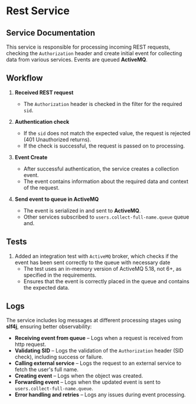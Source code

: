 # Rest Service

## Service Documentation

This service is responsible for processing incoming REST requests,
checking the `Authorization` header and create initial event for
collecting data from various services. Events are queued **ActiveMQ**.

## Workflow

1. **Received REST request**
    - The `Authorization` header is checked in the filter for the required `sid`.

2. **Authentication check**
    - If the `sid` does not match the expected value, the request is rejected (401 Unauthorized returns).
    - If the check is successful, the request is passed on to processing.

3. **Event Create**
    - After successful authentication, the service creates a collection event.
    - The event contains information about the required data and context of the request.

4. **Send event to queue in ActiveMQ**
    - The event is serialized in and sent to **ActiveMQ**.
    - Other services subscribed to `users.collect-full-name.queue` queue and.

## Tests

1. Added an integration test with `ActiveMQ` broker, which checks if the event
   has been sent correctly to the queue with necessary date
    - The test uses an in-memory version of ActiveMQ 5.18, not 6+, as specified in the requirements.
    - Ensures that the event is correctly placed in the queue and contains the expected data.

## Logs

The service includes log messages at different processing stages using **slf4j**, ensuring better observability:

- **Receiving event from queue** – Logs when a request is received from http request.
- **Validating SID** – Logs the validation of the `Authorization` header (SID check), including success or failure.
- **Calling external service** – Logs the request to an external service to fetch the user's full name.
- **Creating event** – Logs when the object was created.
- **Forwarding event** – Logs when the updated event is sent to `users.collect-full-name.queue`.
- **Error handling and retries** – Logs any issues during event processing.

